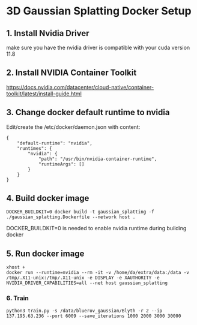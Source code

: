 # 3D Gaussian Splatting Docker Setup

## 1. Install Nvidia Driver
make sure you have the  nvidia driver is compatible with your cuda version 11.8

## 2. Install NVIDIA Container Toolkit
https://docs.nvidia.com/datacenter/cloud-native/container-toolkit/latest/install-guide.html

## 3. Change docker default runtime to nvidia
Edit/create the /etc/docker/daemon.json with content:
```
{
    "default-runtime": "nvidia",
    "runtimes": {
        "nvidia": {
            "path": "/usr/bin/nvidia-container-runtime",
            "runtimeArgs": []
        }
    }
}
```
## 4. Build docker image
```
DOCKER_BUILDKIT=0 docker build -t gaussian_splatting -f ./gaussian_splatting.Dockerfile --network host .
```
DOCKER_BUILDKIT=0 is needed to enable nvidia runtime during building docker


## 5. Run docker image
```
xhost +
docker run --runtime=nvidia --rm -it -v /home/da/extra/data:/data -v /tmp/.X11-unix:/tmp/.X11-unix -e DISPLAY -e XAUTHORITY -e NVIDIA_DRIVER_CAPABILITIES=all --net host gaussian_splatting
```
### 6. Train
```
python3 train.py -s /data/bluerov_gaussian/Blyth -r 2 --ip 137.195.63.236 --port 6009 --save_iterations 1000 2000 3000 30000
```